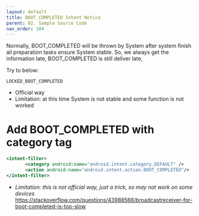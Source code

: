 ```yaml
---
layout: default
title: BOOT_COMPLETED Intent Notice
parent: 02. Sample Source Code
nav_order: 104
---
```


Normally, BOOT_COMPLETED will be thrown by System after system finish all preparation tasks ensure System stable.
So, we always get the information late, BOOT_COMPLETED is still deliver late, 

Try to below: 
```
LOCKED_BOOT_COMPLETED
```
-   Official way
-   Limitation: at this time System is not stable and some function is not worked

# Add BOOT_COMPLETED with category tag 

```xml
<intent-filter>
       <category android:name="android.intent.category.DEFAULT" />
       <action android:name="android.intent.action.BOOT_COMPLETED"/>
</intent-filter>

```
-   *Limitation: this is not official way, just a trick, so may not work on some devices*
https://stackoverflow.com/questions/43988566/broadcastreceiver-for-boot-completed-is-too-slow
